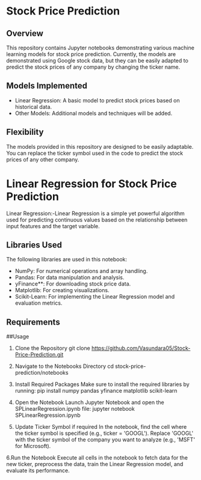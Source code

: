 # Stock Price Prediction

## Overview
This repository contains Jupyter notebooks demonstrating various machine learning models for stock price prediction. 
Currently, the models are demonstrated using Google stock data, but they can be easily adapted to predict the stock prices of any company by changing the ticker name.

## Models Implemented
- Linear Regression: A basic model to predict stock prices based on historical data.
- Other Models: Additional models and techniques will be added.

## Flexibility
The models provided in this repository are designed to be easily adaptable. You can replace the ticker symbol used in the code to predict the stock prices of any other company. 

# Linear Regression for Stock Price Prediction
Linear Regression:-Linear Regression is a simple yet powerful algorithm used for predicting continuous values based on the relationship between input features and the target variable.

## Libraries Used
The following libraries are used in this notebook:
- NumPy: For numerical operations and array handling.
- Pandas: For data manipulation and analysis.
- yFinance**: For downloading stock price data.
- Matplotlib: For creating visualizations.
- Scikit-Learn: For implementing the Linear Regression model and evaluation metrics.

## Requirements


##Usage 
1. Clone the Repository
   git clone https://github.com/Vasundara05/Stock-Price-Prediction.git
   
2. Navigate to the Notebooks Directory
   cd stock-price-prediction/notebooks
   
3. Install Required Packages
   Make sure to install the required libraries by running:
   pip install numpy pandas yfinance matplotlib scikit-learn

4. Open the Notebook
   Launch Jupyter Notebook and open the SPLinearRegression.ipynb file:
   jupyter notebook SPLinearRegression.ipynb

5. Update Ticker Symbol if required
   In the notebook, find the cell where the ticker symbol is specified (e.g., ticker = 'GOOGL').
   Replace 'GOOGL' with the ticker symbol of the company you want to analyze (e.g., 'MSFT' for Microsoft).

6.Run the Notebook
   Execute all cells in the notebook to fetch data for the new ticker, preprocess the data, train the Linear Regression model, and evaluate its performance.
